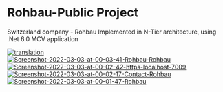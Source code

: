 # Rohbau-Public Project

Switzerland company - Rohbau
Implemented in N-Tier architecture, using .Net 6.0 MCV application

<a href="https://ibb.co/4R0nm0Z"><img src="https://i.ibb.co/b5GMWGg/translation.png" alt="translation" border="0"></a><br />
<a href="https://ibb.co/WcHcNPM"><img src="https://i.ibb.co/THwHDb7/Screenshot-2022-03-03-at-00-03-41-Rohbau-Rohbau.png" alt="Screenshot-2022-03-03-at-00-03-41-Rohbau-Rohbau" border="0"></a>
<a href="https://ibb.co/gwcy4j8"><img src="https://i.ibb.co/92dnZ80/Screenshot-2022-03-03-at-00-02-42-https-localhost-7009.png" alt="Screenshot-2022-03-03-at-00-02-42-https-localhost-7009" border="0"></a>
<a href="https://ibb.co/1s1zJ3y"><img src="https://i.ibb.co/tZgLPSj/Screenshot-2022-03-03-at-00-02-17-Contact-Rohbau.png" alt="Screenshot-2022-03-03-at-00-02-17-Contact-Rohbau" border="0"></a>
<a href="https://ibb.co/jMnpzPD"><img src="https://i.ibb.co/3NgJv9c/Screenshot-2022-03-03-at-00-01-47-Rohbau.png" alt="Screenshot-2022-03-03-at-00-01-47-Rohbau" border="0"></a><br />
